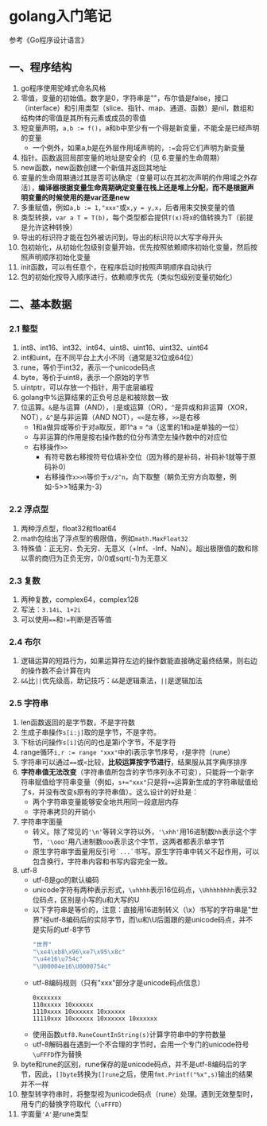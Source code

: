 # golang入门笔记


参考《Go程序设计语言》

## 一、程序结构

1. go程序使用驼峰式命名风格
2. 零值，变量的初始值。数字是0，字符串是""，布尔值是false，接口（interface）和引用类型（slice、指针、map、通道、函数）是nil，数组和结构体的零值是其所有元素或成员的零值
3. 短变量声明，`a,b := f()`，a和b中至少有一个得是新变量，不能全是已经声明的变量
    - 一个例外，如果a,b是在外层作用域声明的，`:=`会将它们声明为新变量
4. 指针。函数返回局部变量的地址是安全的（见 6.变量的生命周期）
5. new函数，new函数创建一个新值并返回其地址
6. 变量的生命周期通过其是否可达确定（变量可以在其初次声明的作用域之外存活），**编译器根据变量生命周期确定变量在栈上还是堆上分配，而不是根据声明变量的时候使用的是var还是new**
7. 多重赋值，例如`a,b := 1,"xxx"`或`x,y = y,x`，后者用来交换变量的值
8. 类型转换，`var a T = T(b)`，每个类型都会提供`T(x)`将x的值转换为T（前提是允许这种转换）
9. 导出的标识符才能在包外被访问到，导出的标识符以大写字母开头
10. 包初始化，从初始化包级别变量开始，优先按照依赖顺序初始化变量，然后按照声明顺序初始化变量
11. init函数，可以有任意个，在程序启动时按照声明顺序自动执行
12. 包的初始化按导入顺序进行，依赖顺序优先（类似包级别变量初始化）

## 二、基本数据

### 2.1 整型

1. int8、int16、int32、int64、uint8、uint16、uint32、uint64
2. int和uint，在不同平台上大小不同（通常是32位或64位）
3. rune，等价于int32，表示一个unicode码点
4. byte，等价于uint8，表示一个原始的字节
5. uintptr，可以存放一个指针，用于底层编程
6. golang中%运算结果的正负号总是和被除数一致
7. 位运算。`&`是与运算（AND），`|`是或运算（OR），`^`是异或和非运算（XOR，NOT），`&^`是与非运算（AND NOT），`<<`是左移，`>>`是右移
    - 1和a做异或等价于对a取反，即1^a = ^a（这里的1和a是单独的一位）
    - 与非运算的作用是按右操作数的位分布清空左操作数中的对应位
    - 右移操作`>>`
        - 有符号数右移按符号位填补空位（因为移的是补码，补码补1就等于原码补0）
        - 右移操作`x>>n`等价于`x/2^n`，向下取整（朝负无穷方向取整，例如-5>>1结果为-3）

### 2.2 浮点型

1. 两种浮点型，float32和float64
2. math包给出了浮点型的极限值，例如`math.MaxFloat32` 
3. 特殊值：正无穷、负无穷、无意义（+Inf、-Inf、NaN）。超出极限值的数和除以零的商归为正负无穷，0/0或sqrt(-1)为无意义

### 2.3 复数

1. 两种复数，complex64，complex128
2. 写法：`3.14i`、`1+2i`
3. 可以使用`==`和`!=`判断是否等值

### 2.4 布尔

1. 逻辑运算的短路行为，如果运算符左边的操作数能直接确定最终结果，则右边的操作数不会计算在内
2. `&&`比`||`优先级高，助记技巧：`&&`是逻辑乘法，`||`是逻辑加法

### 2.5 字符串

1. len函数返回的是字节数，不是字符数
2. 生成子串操作`s[i:j]`取的是字节，不是字符。
3. 下标访问操作`s[i]`访问的也是第i个字节，不是字符
4. range循环`i,r := range "xxx"`中的i表示字节序号，r是字符（rune）
5. 字符串可以通过`==`或`<`比较，**比较运算按字节进行**，结果服从其字典序排序
6. **字符串值无法改变**（字符串值所包含的字节序列永不可变），只能将一个新字符串赋值给字符串变量（例如，`s+="xxx"`只是将`+=`运算新生成的字符串赋值给了s，并没有改变s原有的字符串值）。这么设计的好处是：
    - 两个字符串变量能够安全地共用同一段底层内存
    - 字符串拷贝的开销小
7. 字符串字面量
    - 转义。除了常见的`'\n'`等转义字符以外，`'\xhh'`用16进制数`hh`表示这个字节，`'\ooo'`用八进制数`ooo`表示这个字节，这两者都表示单字节
    - 原生字符串字面量用反引号`` `...` ``书写。原生字符串中转义不起作用，可以包含换行，字符串内容和书写内容完全一致。
8. utf-8
    - utf-8是go的默认编码
    - unicode字符有两种表示形式，`\uhhhh`表示16位码点，`\Uhhhhhhhh`表示32位码点，区别是小写的u和大写的U
    - 以下字符串是等价的，注意：直接用16进制转义（\x）书写的字符串是"世界"经utf-8编码后的实际字节，而\u和\U后面跟的是unicode码点，并不是实际的utf-8字节
        ```go
        "世界"
        "\xe4\xb8\x96\xe7\x95\x8c"
        "\u4e16\u754c"
        "\U00004e16\U0000754c"
        ```
    - utf-8编码规则（只有"xxx"部分才是unicode码点信息）
        ```
        0xxxxxxx
        110xxxxx 10xxxxxx
        1110xxxx 10xxxxxx 10xxxxxx
        11110xxx 10xxxxxx 10xxxxxx 10xxxxxx
        ```
    - 使用函数`utf8.RuneCountInString(s)`计算字符串中的字符数量
    - utf-8解码器在遇到一个不合理的字节时，会用一个专门的unicode符号`\uFFFD`作为替换
9. byte和rune的区别，rune保存的是unicode码点，并不是utf-8编码后的字节，因此，`[]byte`转换为`[]rune`之后，使用`fmt.Printf("%x",s)`输出的结果并不一样
10. 整型转字符串时，将整型视为unicode码点（rune）处理。遇到无效整型时，用专门的替换字符取代（`\uFFFD`）
11. 字面量`'A'`是rune类型
